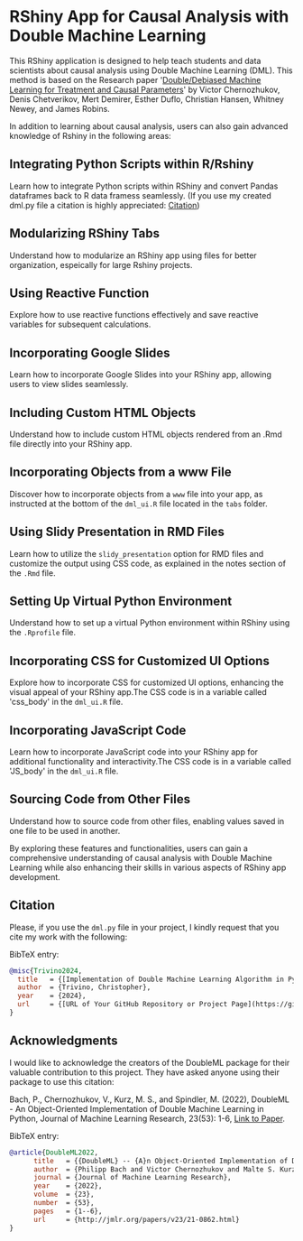 
# RShiny App for Causal Analysis with Double Machine Learning

This RShiny application is designed to help teach students and data scientists about causal analysis using Double Machine Learning (DML). This method is based on the Research paper '[Double/Debiased Machine Learning for Treatment and Causal Parameters](https://arxiv.org/abs/1608.00060)' by Victor Chernozhukov, Denis Chetverikov, Mert Demirer, Esther Duflo, Christian Hansen, Whitney Newey, and James Robins. 

In addition to learning about causal analysis, users can also gain advanced knowledge of Rshiny in the following areas:

## Integrating Python Scripts within R/Rshiny

Learn how to integrate Python scripts within RShiny and convert Pandas dataframes back to R data framess seamlessly. (If you use my created dml.py file  a citation is highly appreciated: [Citation](#citation))

## Modularizing RShiny Tabs

Understand how to modularize an RShiny app using files for better organization, espeically for large Rshiny projects.

## Using Reactive Function

Explore how to use reactive functions effectively and save reactive variables for subsequent calculations.

## Incorporating Google Slides

Learn how to incorporate Google Slides into your RShiny app, allowing users to view slides seamlessly.

## Including Custom HTML Objects

Understand how to include custom HTML objects rendered from an .Rmd file directly into your RShiny app.

## Incorporating Objects from a www File

Discover how to incorporate objects from a `www` file into your app, as instructed at the bottom of the `dml_ui.R` file located in the `tabs` folder.

## Using Slidy Presentation in RMD Files

Learn how to utilize the `slidy_presentation` option for RMD files and customize the output using CSS code, as explained in the notes section of the `.Rmd` file.

## Setting Up Virtual Python Environment

Understand how to set up a virtual Python environment within RShiny using the `.Rprofile` file.

## Incorporating CSS for Customized UI Options

Explore how to incorporate CSS for customized UI options, enhancing the visual appeal of your RShiny app.The CSS code is in a variable called 'css_body' in the  `dml_ui.R` file.

## Incorporating JavaScript Code

Learn how to incorporate JavaScript code into your RShiny app for additional functionality and interactivity.The CSS code is in a variable called 'JS_body' in the  `dml_ui.R` file.

## Sourcing Code from Other Files

Understand how to source code from other files, enabling values saved in one file to be used in another.

By exploring these features and functionalities, users can gain a comprehensive understanding of causal analysis with Double Machine Learning while also enhancing their skills in various aspects of RShiny app development.

<a name="citation"></a>
## Citation 
Please, if you use the `dml.py` file in your project, I kindly request that you cite my work with the following:

BibTeX entry:

```bibtex
@misc{Trivino2024,
  title   = {[Implementation of Double Machine Learning Algorithm in Python for Integration with RShiny]},
  author  = {Trivino, Christopher},
  year    = {2024},
  url     = {[URL of Your GitHub Repository or Project Page](https://github.com/ctrivino1/DML_Rshiny_App.git)]}
}
```


## Acknowledgments
I would like to acknowledge the creators of the DoubleML package for their valuable contribution to this project. They have asked anyone using their package to use this citation:

Bach, P., Chernozhukov, V., Kurz, M. S., and Spindler, M. (2022), DoubleML - An Object-Oriented Implementation of Double Machine Learning in Python, Journal of Machine Learning Research, 23(53): 1-6, [Link to Paper](https://www.jmlr.org/papers/v23/21-0862.html).

BibTeX entry:

```bibtex
@article{DoubleML2022,
      title   = {{DoubleML} -- {A}n Object-Oriented Implementation of Double Machine Learning in {P}ython}, 
      author  = {Philipp Bach and Victor Chernozhukov and Malte S. Kurz and Martin Spindler},
      journal = {Journal of Machine Learning Research},
      year    = {2022},
      volume  = {23},
      number  = {53},
      pages   = {1--6},
      url     = {http://jmlr.org/papers/v23/21-0862.html}
}

